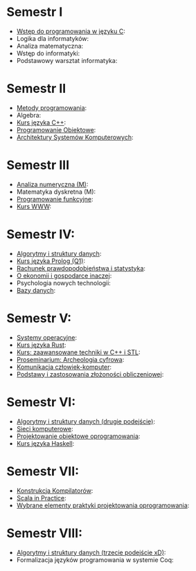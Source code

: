 # Semestr I
- [Wstęp do programowania w języku C](https://github.com/JakubGrobelny/University/tree/master/2017-2018/zima/WdPC):
- Logika dla informatyków:
- Analiza matematyczna:
- Wstęp do informatyki:
- Podstawowy warsztat informatyka:

# Semestr II
- [Metody programowania](https://github.com/JakubGrobelny/University/tree/master/2017-2018/lato/MP):
- Algebra:
- [Kurs języka C++](https://github.com/JakubGrobelny/University/tree/master/2017-2018/lato/C%2B%2B):
- [Programowanie Obiektowe](https://github.com/JakubGrobelny/University/tree/master/2017-2018/lato/PO):
- [Architektury Systemów Komputerowych](https://github.com/JakubGrobelny/University/tree/master/2017-2018/lato/ASK):

# Semestr III
- [Analiza numeryczna (M)](https://github.com/JakubGrobelny/University/tree/master/2018-2019/zima/ANM):
- Matematyka dyskretna (M):
- [Programowanie funkcyjne](https://github.com/JakubGrobelny/University/tree/master/2018-2019/zima/PF):
- [Kurs WWW](https://github.com/JakubGrobelny/University/tree/master/2018-2019/zima/WWW):

# Semestr IV:
- [Algorytmy i struktury danych](https://github.com/JakubGrobelny/University/tree/master/2018-2019/lato/AiSD):
- [Kurs języka Prolog (Q1)](https://github.com/JakubGrobelny/University/tree/master/2018-2019/lato/Prolog):
- [Rachunek prawdopodobieństwa i statystyka](https://github.com/JakubGrobelny/University/tree/master/2018-2019/lato/RPiS):
- [O ekonomii i gospodarce inaczej](https://github.com/JakubGrobelny/University/tree/master/2018-2019/lato/Ekonomia):
- Psychologia nowych technologii:
- [Bazy danych](https://github.com/JakubGrobelny/University/tree/master/2018-2019/lato/BD):

# Semestr V:
- [Systemy operacyjne](https://github.com/JakubGrobelny/University/tree/master/2019-2020/zima/SO):
- [Kurs języka Rust](https://github.com/JakubGrobelny/University/tree/master/2019-2020/zima/Rust):
- [Kurs: zaawansowane techniki w C++ i STL](https://github.com/JakubGrobelny/University/tree/master/2019-2020/zima/C%2B%2B%20zaawansowany):
- [Proseminarium: Archeologia cyfrowa](https://github.com/JakubGrobelny/University/tree/master/2019-2020/zima/Archeologia%20Cyfrowa):
- [Komunikacja człowiek-komputer](https://github.com/JakubGrobelny/University/tree/master/2019-2020/zima/KCK):
- [Podstawy i zastosowania złożoności obliczeniowej](https://github.com/JakubGrobelny/University/tree/master/2019-2020/zima/PiZZO):

# Semestr VI:
- [Algorytmy i struktury danych (drugie podejście)](https://github.com/JakubGrobelny/University/tree/master/2019-2020/lato/AiSD/Pracownia):
- [Sieci komputerowe](https://github.com/JakubGrobelny/University/tree/master/2019-2020/lato/SK):
- [Projektowanie obiektowe oprogramowania](https://github.com/JakubGrobelny/University/tree/master/2019-2020/lato/POO):
- [Kurs języka Haskell](https://github.com/JakubGrobelny/University/tree/master/2019-2020/lato/Haskell):

# Semestr VII:
- [Konstrukcja Kompilatorów](https://github.com/JakubGrobelny/University/tree/master/2020-2021/zima/Kompilatory):
- [Scala in Practice](https://github.com/JakubGrobelny/University/tree/master/2020-2021/zima/Scala):
- [Wybrane elementy praktyki projektowania oprogramowania](https://github.com/JakubGrobelny/University/tree/master/2020-2021/zima/WEPPO):

# Semestr VIII:
- [Algorytmy i struktury danych (trzecie podejście xD)](https://github.com/JakubGrobelny/University/tree/master/2020-2021/lato/AiSD/):
- Formalizacja języków programowania w systemie Coq:
